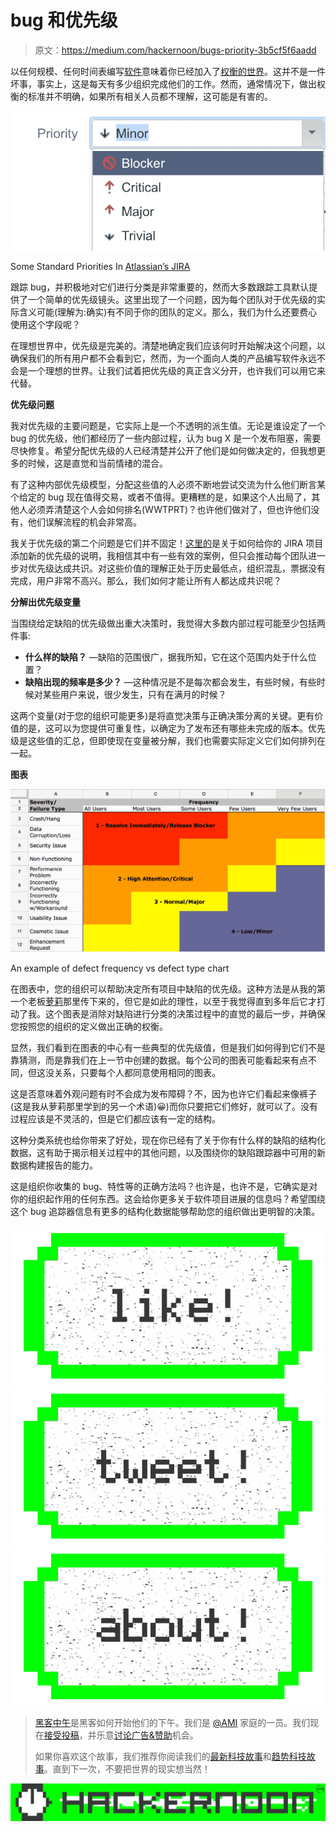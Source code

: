# bug 和优先级

> 原文：<https://medium.com/hackernoon/bugs-priority-3b5cf5f6aadd>

以任何规模、任何时间表编写[软件](https://hackernoon.com/tagged/software)意味着你已经加入了[权衡的世界](https://hackernoon.com/tagged/tradeoffs)。这并不是一件坏事，事实上，这是每天有多少组织完成他们的工作。然而，通常情况下，做出权衡的标准并不明确，如果所有相关人员都不理解，这可能是有害的。

![](img/1b0d83d1b6ef06293d2906c955297acf.png)

Some Standard Priorities In [Atlassian’s JIRA](https://www.atlassian.com/software/jira)

跟踪 bug，并积极地对它们进行分类是非常重要的，然而大多数跟踪工具默认提供了一个简单的优先级镜头。这里出现了一个问题，因为每个团队对于优先级的实际含义可能(理解为:确实)有不同于你的团队的定义。那么，我们为什么还要费心使用这个字段呢？

在理想世界中，优先级是完美的。清楚地确定我们应该何时开始解决这个问题，以确保我们的所有用户都不会看到它，然而，为一个面向人类的产品编写软件永远不会是一个理想的世界。让我们试着把优先级的真正含义分开，也许我们可以用它来代替。

**优先级问题**

我对优先级的主要问题是，它实际上是一个不透明的派生值。无论是谁设定了一个 bug 的优先级，他们都经历了一些内部过程，认为 bug X 是一个发布阻塞，需要尽快修复。希望分配优先级的人已经清楚并公开了他们是如何做决定的，但我想更多的时候，这是直觉和当前情绪的混合。

有了这种内部优先级模型，分配这些值的人必须不断地尝试交流为什么他们断言某个给定的 bug 现在值得交易，或者不值得。更糟糕的是，如果这个人出局了，其他人必须弄清楚这个人会如何排名(WWTPRT)？也许他们做对了，但也许他们没有，他们误解流程的机会非常高。

我关于优先级的第二个问题是它们并不固定！[这里的](https://confluence.atlassian.com/adminjiraserver071/defining-priority-field-values-802592398.html)是关于如何给你的 JIRA 项目添加新的优先级的说明，我相信其中有一些有效的案例，但只会推动每个团队进一步对优先级达成共识。对这些价值的理解正处于历史最低点，组织混乱，票据没有完成，用户非常不高兴。那么，我们如何才能让所有人都达成共识呢？

**分解出优先级变量**

当围绕给定缺陷的优先级做出重大决策时，我觉得大多数内部过程可能至少包括两件事:

*   **什么样的缺陷？** —缺陷的范围很广，据我所知，它在这个范围内处于什么位置？
*   **缺陷出现的频率是多少？** —这种情况是不是每次都会发生，有些时候，有些时候对某些用户来说，很少发生，只有在满月的时候？

这两个变量(对于您的组织可能更多)是将直觉决策与正确决策分离的关键。更有价值的是，这可以为您提供可重复性，以确定为了发布还有哪些未完成的版本。优先级是这些值的汇总，但即使现在变量被分解，我们也需要实际定义它们如何排列在一起。

**图表**

![](img/c621a0f83da2a8306ecf3dae869f7830.png)

An example of defect frequency vs defect type chart

在图表中，您的组织可以帮助决定所有项目中缺陷的优先级。这种方法是从我的第一个老板[萝莉](https://twitter.com/wwlorihc)那里传下来的，但它是如此的理性，以至于我觉得直到多年后它才打动了我。这个图表是消除对缺陷进行分类的决策过程中的直觉的最后一步，并确保您按照您的组织的定义做出正确的权衡。

显然，我们看到在图表的中心有一些典型的优先级值，但是我们如何得到它们不是靠猜测，而是靠我们在上一节中创建的数据。每个公司的图表可能看起来有点不同，但这没关系，只要每个人都同意使用相同的图表。

这是否意味着外观问题有时不会成为发布障碍？不，因为也许它们看起来像裤子(这是我从萝莉那里学到的另一个术语)😀)而你只要把它们修好，就可以了。没有过程应该是不灵活的，但是它们都应该有一定的结构。

这种分类系统也给你带来了好处，现在你已经有了关于你有什么样的缺陷的结构化数据，这有助于揭示相关过程中的其他问题，以及围绕你的缺陷跟踪器中可用的新数据构建报告的能力。

这是组织你收集的 bug、特性等的正确方法吗？也许是，也许不是，它确实是对你的组织起作用的任何东西。这会给你更多关于软件项目进展的信息吗？希望围绕这个 bug 追踪器信息有更多的结构化数据能够帮助您的组织做出更明智的决策。

[![](img/50ef4044ecd4e250b5d50f368b775d38.png)](http://bit.ly/HackernoonFB)[![](img/979d9a46439d5aebbdcdca574e21dc81.png)](https://goo.gl/k7XYbx)[![](img/2930ba6bd2c12218fdbbf7e02c8746ff.png)](https://goo.gl/4ofytp)

> [黑客中午](http://bit.ly/Hackernoon)是黑客如何开始他们的下午。我们是 [@AMI](http://bit.ly/atAMIatAMI) 家庭的一员。我们现在[接受投稿](http://bit.ly/hackernoonsubmission)，并乐意[讨论广告&赞助](mailto:partners@amipublications.com)机会。
> 
> 如果你喜欢这个故事，我们推荐你阅读我们的[最新科技故事](http://bit.ly/hackernoonlatestt)和[趋势科技故事](https://hackernoon.com/trending)。直到下一次，不要把世界的现实想当然！

[![](img/be0ca55ba73a573dce11effb2ee80d56.png)](https://goo.gl/Ahtev1)